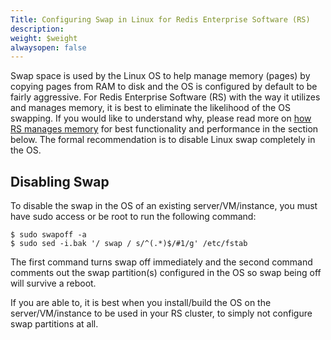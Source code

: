 ```yaml
---
Title: Configuring Swap in Linux for Redis Enterprise Software (RS)
description: 
weight: $weight
alwaysopen: false
---
```

Swap space is used by the Linux OS to help manage memory (pages) by
copying pages from RAM to disk and the OS is configured by default to be
fairly aggressive. For Redis Enterprise Software (RS) with the way it
utilizes and manages memory, it is best to eliminate the likelihood of
the OS swapping. If you would like to understand why, please read more
on [how RS manages
memory](/rs/concepts/memory-architecture/memory-management/)
for best functionality and performance in the section below. The formal
recommendation is to disable Linux swap completely in the OS.

## Disabling Swap

To disable the swap in the OS of an existing server/VM/instance, you
must have sudo access or be root to run the following command:

``` {style="border: 2px solid #ddd; background-color: #333; color: #fff; padding: 10px; -webkit-font-smoothing: auto;"}
$ sudo swapoff -a
$ sudo sed -i.bak '/ swap / s/^(.*)$/#1/g' /etc/fstab
```

The first command turns swap off immediately and the second command
comments out the swap partition(s) configured in the OS so swap being
off will survive a reboot.

If you are able to, it is best when you install/build the OS on the
server/VM/instance to be used in your RS cluster, to simply not
configure swap partitions at all.
